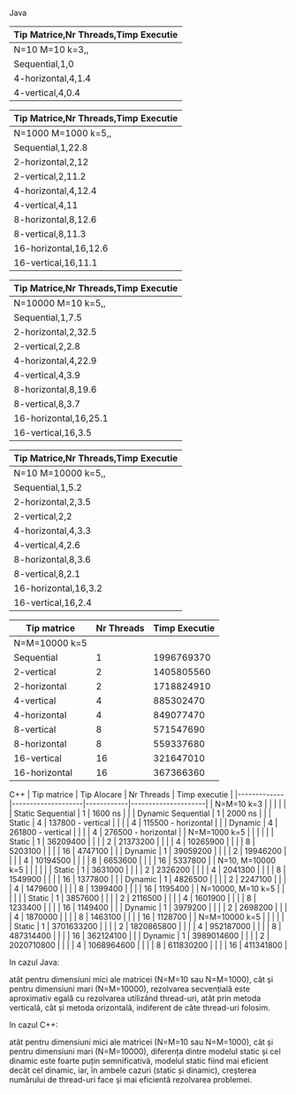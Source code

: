 Java

| Tip Matrice,Nr Threads,Timp Executie |
|--------------------------------------|
| N=10 M=10 k=3,,                      |
| Sequential,1,0                       |
| 4-horizontal,4,1.4                   |
| 4-vertical,4,0.4                     |

| Tip Matrice,Nr Threads,Timp Executie |
|--------------------------------------|
| N=1000 M=1000 k=5,,                  |
| Sequential,1,22.8                    |
| 2-horizontal,2,12                    |
| 2-vertical,2,11.2                    |
| 4-horizontal,4,12.4                  |
| 4-vertical,4,11                      |
| 8-horizontal,8,12.6                  |
| 8-vertical,8,11.3                    |
| 16-horizontal,16,12.6                |
| 16-vertical,16,11.1                  |

| Tip Matrice,Nr Threads,Timp Executie |
| ------------------------------------ |
| N=10000 M=10 k=5,,                   |
| Sequential,1,7.5                     |
| 2-horizontal,2,32.5                  |
| 2-vertical,2,2.8                     |
| 4-horizontal,4,22.9                  |
| 4-vertical,4,3.9                     |
| 8-horizontal,8,19.6                  |
| 8-vertical,8,3.7                     |
| 16-horizontal,16,25.1                |
| 16-vertical,16,3.5                   |

| Tip Matrice,Nr Threads,Timp Executie |
|--------------------------------------|
| N=10 M=10000 k=5,,                   |
| Sequential,1,5.2                     |
| 2-horizontal,2,3.5                   |
| 2-vertical,2,2                       |
| 4-horizontal,4,3.3                   |
| 4-vertical,4,2.6                     |
| 8-horizontal,8,3.6                   |
| 8-vertical,8,2.1                     |
| 16-horizontal,16,3.2                 |
| 16-vertical,16,2.4                   |

| Tip matrice   | Nr Threads | Timp Executie |
|---------------|------------|---------------|
| N=M=10000 k=5 |            |               |
| Sequential    | 1          | 1996769370    |
| 2-vertical    | 2          | 1405805560    |
| 2-horizontal  | 2          | 1718824910    |
| 4-vertical    | 4          | 885302470     |
| 4-horizontal  | 4          | 849077470     |
| 8-vertical    | 8          | 571547690     |
| 8-horizontal  | 8          | 559337680     |
| 16-vertical   | 16         | 321647010     |
| 16-horizontal | 16         | 367366360     |





C++
| Tip matrice | Tip Alocare        | Nr Threads | Timp executie       |
|-------------|--------------------|------------|---------------------|
| N=M=10 k=3  |                    |            |                     |
|             | Static Sequential  | 1          | 1600 ns             |
|             | Dynamic Sequential | 1          | 2000 ns             |
|             | Static             | 4          | 137800 - vertical   |
|             |                    | 4          | 115500 - horizontal |
|             | Dynamic            | 4          | 261800 - vertical   |
|             |                    | 4          | 276500 - horizontal |
| N=M=1000 k=5 |          |    |          |
|              | Static   | 1  | 36209400 |
|              |          | 2  | 21373200 |
|              |          | 4  | 10265900 |
|              |          | 8  | 5203100  |
|              |          | 16 | 4747100  |
|              | Dynamic  | 1  | 39059200 |
|              |          | 2  | 19946200 |
|              |          | 4  | 10194500 |
|              |          | 8  | 6653600  |
|              |          | 16 | 5337800  |
| N=10, M=10000 k=5 |          |    |          |
|              | Static   | 1  | 3631000 |
|              |          | 2  | 2326200 |
|              |          | 4  | 2041300 |
|              |          | 8  | 1549900  |
|              |          | 16 | 1377800  |
|              | Dynamic  | 1  | 4826500 |
|              |          | 2  | 2247100 |
|              |          | 4  | 1479600 |
|              |          | 8  | 1399400  |
|              |          | 16 | 1195400  |
| N=10000, M=10 k=5 |          |    |          |
|              | Static   | 1  | 3857600 |
|              |          | 2  | 2116500 |
|              |          | 4  | 1601900 |
|              |          | 8  | 1233400  |
|              |          | 16 | 1149400  |
|              | Dynamic  | 1  | 3979200 |
|              |          | 2  | 2698200 |
|              |          | 4  | 1870000 |
|              |          | 8  | 1463100  |
|              |          | 16 | 1128700  |
| N=M=10000 k=5 |          |    |          |
|              | Static   | 1  | 3701633200 |
|              |          | 2  | 1820865800 |
|              |          | 4  | 952187000 |
|              |          | 8  | 487314400  |
|              |          | 16 | 362124100  |
|              | Dynamic  | 1  | 3989014600 |
|              |          | 2  | 2020710800 |
|              |          | 4  | 1068964600 |
|              |          | 8  | 611830200  |
|              |          | 16 | 411341800  |



In cazul Java:

atât pentru dimensiuni mici ale matricei (N=M=10 sau N=M=1000), cât și pentru dimensiuni mari (N=M=10000), rezolvarea secvențială este aproximativ egală cu rezolvarea utilizând thread-uri, atât prin metoda verticală, cât și metoda orizontală, indiferent de câte thread-uri folosim.

In cazul C++:

atât pentru dimensiuni mici ale matricei (N=M=10 sau N=M=1000), cât și pentru dimensiuni mari (N=M=10000), diferența dintre modelul static și cel dinamic este foarte puțin semnificativă, modelul static fiind mai eficient decât cel dinamic, iar, în ambele cazuri (static și dinamic), creșterea numărului de thread-uri face și mai eficientă rezolvarea problemei.

